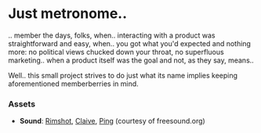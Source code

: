 # Just metronome..
.. member the days, folks, when.. interacting with a product was straightforward and easy, when.. you got what you'd expected and nothing more: no political views chucked down your throat, no superfluous marketing.. when a product itself was the goal and not, as they say, means..

Well.. this small project strives to do just what its name implies keeping aforementioned memberberries in mind.

### Assets
* **Sound**: [Rimshot](https://freesound.org/people/Sajmund/sounds/132417/), [Claive](https://freesound.org/people/Sajmund/sounds/132418/), [Ping](https://freesound.org/people/jolup123/sounds/668790/) (courtesy of freesound.org)
